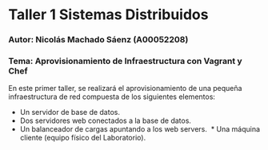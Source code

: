 # Taller 1 Sistemas Distribuidos
### Autor: Nicolás Machado Sáenz (A00052208)
### Tema: Aprovisionamiento de Infraestructura con Vagrant y Chef

En este primer taller, se realizará el aprovisionamiento de una pequeña infraestructura de red compuesta
de los siguientes elementos:
  * Un servidor de base de datos.
  * Dos servidores web conectados a la base de datos.
  * Un balanceador de cargas apuntando a los web servers.
  * Una máquina cliente (equipo físico del Laboratorio).

